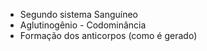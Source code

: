 - Segundo sistema Sanguíneo
- Aglutinogênio - Codominância
- Formação dos anticorpos (como é gerado)
